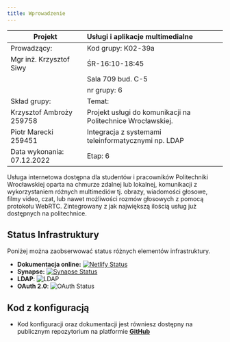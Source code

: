 ```yaml
---
title: Wprowadzenie
---
```

|Projekt                 |  Usługi i aplikacje multimedialne  |                            
|----------------------- | :-------------------- | 
|Prowadzący:             | Kod grupy:   K02-39a
|Mgr inż. Krzysztof Siwy | ŚR-16:10-18:45
|                        | Sala 709 bud. C-5
|                        | nr grupy: 6
|Skład grupy:            | Temat: 
|Krzysztof Ambroży 259758| Projekt usługi do komunikacji na Politechnice Wrocławskiej.   |
|Piotr Marecki 259451    | Integracja z systemami teleinformatycznymi np. LDAP      |
|Data wykonania: 07.12.2022 | Etap: 6 |

Usługa internetowa dostępna dla studentów i pracowników Politechniki Wrocławskiej oparta na chmurze zdalnej lub lokalnej, komunikacji z wykorzystaniem różnych multimediów tj. obrazy, wiadomości głosowe, filmy video, czat, lub nawet możliwości rozmów głosowych z pomocą protokołu WebRTC.
Zintegrowany z jak największą ilością usług już dostępnych na politechnice.

## Status Infrastruktury

Poniżej można zaobserwować status różnych elementów infrastruktury.

- **Dokumentacja online:** [![Netlify Status](https://api.netlify.com/api/v1/badges/dc2f735b-a08b-4674-bf98-1c69a4b7ee95/deploy-status)](https://docs.pwr.ambrozy.xyz)
- **Synapse:** [![Synapse Status](https://img.shields.io/badge/Status-up-brightgreen?logo=matrix&style=plastic)](https://matrix.pwr.ambrozy.xyz)
- **LDAP**: ![LDAP](https://img.shields.io/badge/Status-unimplemented-red?style=plastic)
- **OAuth 2.0**: ![OAuth Status](https://img.shields.io/badge/Status-unimplemented-red?style=plastic)

## Kod z konfiguracją
- Kod konfiguracji oraz dokumentacji jest równiesz dostępny na publicznym repozytorium na platformie **[GitHub](https://github.com/pwr-pro/mtx4pwr)**
